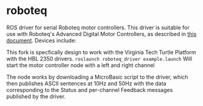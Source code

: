 roboteq
=======

ROS driver for serial Roboteq motor controllers. This driver is suitable for use with Roboteq's
Advanced Digital Motor Controllers, as described in [this document][1]. Devices include:

This fork is specfically design to work with the Virginia Tech Turtle Platform with the HBL 2350 drivers.
```roslaunch roboteq_driver example.launch``` Will start the motor controller node with a left and right channel 

The node works by downloading a MicroBasic script to the driver, which then publishes ASCII sentences at 10Hz and 50Hz with the data corresponding to the Status and per-channel Feedback messages published by the driver.

[1]: https://www.roboteq.com/index.php/docman/motor-controllers-documents-and-files/documentation/user-manual/272-roboteq-controllers-user-manual-v17/file

